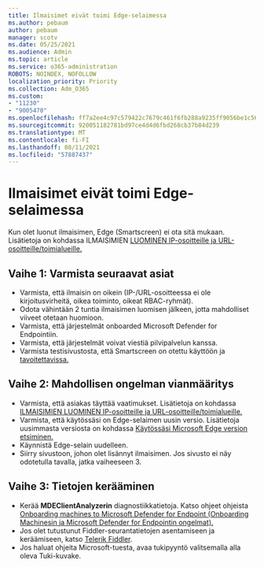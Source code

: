 ```yaml
---
title: Ilmaisimet eivät toimi Edge-selaimessa
ms.author: pebaum
author: pebaum
manager: scotv
ms.date: 05/25/2021
ms.audience: Admin
ms.topic: article
ms.service: o365-administration
ROBOTS: NOINDEX, NOFOLLOW
localization_priority: Priority
ms.collection: Adm_O365
ms.custom:
- "11230"
- "9005470"
ms.openlocfilehash: ff7a2ee4c97c579422c7679c461f6fb288a9235ff9056be1c56e80b1d6379723
ms.sourcegitcommit: 920051182781bd97ce4d4d6fbd268cb37b84d239
ms.translationtype: MT
ms.contentlocale: fi-FI
ms.lasthandoff: 08/11/2021
ms.locfileid: "57887437"
---
```

# <a name="indicators-dont-work-using-edge-browser"></a>Ilmaisimet eivät toimi Edge-selaimessa

Kun olet luonut ilmaisimen, Edge (Smartscreen) ei ota sitä mukaan. Lisätietoja on kohdassa ILMAISIMIEN [LUOMINEN IP-osoitteille ja URL-osoitteille/toimialueille.](https://docs.microsoft.com/microsoft-365/security/defender-endpoint/indicator-ip-domain)

## <a name="step-1-ensure-the-following"></a>Vaihe 1: Varmista seuraavat asiat

- Varmista, että ilmaisin on oikein (IP-/URL-osoitteessa ei ole kirjoitusvirheitä, oikea toiminto, oikeat RBAC-ryhmät).
- Odota vähintään 2 tuntia ilmaisimen luomisen jälkeen, jotta mahdolliset viiveet otetaan huomioon.
- Varmista, että järjestelmät onboarded Microsoft Defender for Endpointiin.
- Varmista, että järjestelmät voivat viestiä pilvipalvelun kanssa.
- Varmista testisivustosta, että Smartscreen on otettu käyttöön ja [tavoitettavissa.](https://demo.smartscreen.msft.net)

## <a name="step-2-troubleshoot-the-potential-issue"></a>Vaihe 2: Mahdollisen ongelman vianmääritys

- Varmista, että asiakas täyttää vaatimukset. Lisätietoja on kohdassa [ILMAISIMIEN LUOMINEN IP-osoitteille ja URL-osoitteille/toimialueille.](https://docs.microsoft.com/microsoft-365/security/defender-endpoint/indicator-ip-domain)
- Varmista, että käytössäsi on Edge-selaimen uusin versio. Lisätietoja uusimmasta versiosta on kohdassa [Käytössäsi Microsoft Edge version etsiminen.](https://support.microsoft.com/microsoft-edge/find-out-which-version-of-microsoft-edge-you-have-c726bee8-c42e-e472-e954-4cf5123497eb)
- Käynnistä Edge-selain uudelleen.
- Siirry sivustoon, johon olet lisännyt ilmaisimen. Jos sivusto ei näy odotetulla tavalla, jatka vaiheeseen 3. 

## <a name="step-3-collect-data"></a>Vaihe 3: Tietojen kerääminen

- Kerää **MDEClientAnalyzerin** diagnostiikkatietoja. Katso ohjeet ohjeista [Onboarding machines to Microsoft Defender for Endpoint (Onboarding Machinesin ja Microsoft Defender for Endpointin ongelmat).](issues-with-onboarding-machines.md)
- Jos olet tutustunut Fiddler-seurantatietojen asentamiseen ja keräämiseen, katso [Telerik Fiddler](http://www.telerik.com/fiddler).
- Jos haluat ohjeita Microsoft-tuesta, avaa tukipyyntö valitsemalla alla oleva Tuki-kuvake.
